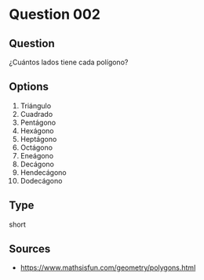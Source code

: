 # Question 002

## Question
¿Cuántos lados tiene cada polígono?

## Options
1. Triángulo
2. Cuadrado
3. Pentágono
4. Hexágono
5. Heptágono
6. Octágono
7. Eneágono
8. Decágono
9. Hendecágono
10. Dodecágono

## Type
short

## Sources
- https://www.mathsisfun.com/geometry/polygons.html